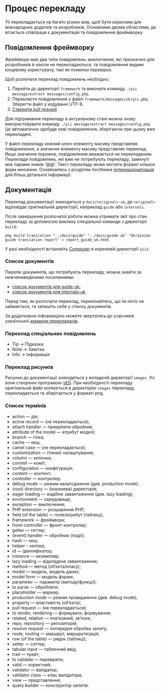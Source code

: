 Процес перекладу
================

Yii перекладається на багато різних мов, щоб бути корисним для міжнародних додатків та розробників. Основними двома областями,
де вітається співпраця є документація та повідомлення фреймворку.

Повідомлення фреймворку
-----------------------

Фреймворк має два типи повідомлень: виключення, які призначені для розробників й ніколи не перекладаються, та повідомлення
видимі кінцевому користувачу, такі як помилки перевірки.

Щоб розпочати переклад повідомлень необхідно:

1. Перейти до директорії `framework` та виконати команду `./yii message/extract messages/config.php`.
2. Перекласти повідомлення у файлі `framework/messages/uk/yii.php`. Зберегти файл у кодуванні UTF-8.
3. [Створити pull request](git-workflow.md).

Для підтримання перекладу в актуальному стані можна знову використовувати команду `./yii message/extract messages/config.php`.
Це автоматично здобуде нові повідомлення, зберігаючи при цьому вже перекладені.

У файлі перекладу кожний ключ елементу масиву представляє повідомлення, а значення елементу масиву представляє переклад.
Якщо значення порожнє, повідомлення вважається не перекладеним. Переклади повідомлень, які вже не потребують перекладу,
замкнуті між парами знаків '@@'. Текст перекладу може містити формат кількох форм множини.
Ознайомтесь з розділом посібника [Інтернаціоналізація](../guide-uk/tutorial-i18n.md) для більш детальної інформації.

Документація
------------

Переклад документації знаходиться у `docs/<original>-uk`, де `<original>` відповідає оригінальній директорії,
наприклад `guide` або `internals`.

Після завершення розпочатої роботи можна отримати звіт про стан перекладу за допомогою виклику спеціальної команди з
директорії `build`:

```
php build translation "../docs/guide" "../docs/guide-uk" "Ukrainian guide translation report" > report_guide_uk.html
```

У разі необхідності встановіть [Composer](https://getcomposer.org/) в кореневій директорії `yii2`.

### Список документів

Перелік документів, що потребують перекладу, можна знайти за нижченаведеними посиланнями:

- [список документів для guide-uk](https://ethercalc.org/nu30aut5l9);
- [список документів для internals-uk](https://ethercalc.org/zwzct94knm).

Перед тим, як розпочати переклад, переконайтесь, що їм ніхто не займається, та запишіть себе у списку документів.

За додатковою інформацією можете звертатись до учасників української [команди перекладачів](../internals/translation-teams.md).


### Переклад спеціальних повідомлень

- Tip → Підказка
- Note → Замітка
- Info → Інформація

### Переклад рисунків

Рисунки до документації знаходяться у вкладеній директорії `images`. Усі вони створенні програмою [yED](http://www.yworks.com/en/products/yfiles/yed/).
При необхідності перекладу оригінальній файл копіюється в директорію `images` перекладу, перекладається та зберігається у форматі png.

### Список термінів

- action — дія;
- active record — (не перекладається);
- attach handler — прикріпити обробник;
- attribute of the model — атрибут моделі;
- branch — гілка;
- cache — кеш;
- camel case — (не перекладається);
- customization — (тонке) налаштування;
- column — колонка;
- commit — коміт;
- configuration — конфігурація;
- content — контент;
- controller — контролер;
- debug mode — режим налагодження (див. production mode);
- (root) directory — (коренева) директорія;
- eager loading — жадібне завантаження (див. lazy loading);
- environment — середовище;
- exception — виключення;
- PHP extension — розширення PHP;
- field (of the table) — поле/атрибут (таблиці);
- framework — фреймворк;
- front-controller — фронт-контролер;
- getter — геттер;
- (event) handler — обробник (події);
- hash — хеш;
- helper - хелпер;
- id — ідентифікатор;
- instance — екземпляр;
- lazy loading — відкладене завантаження;
- method — метод (обʼєкта/класу);
- model — модель, модель даних;
- model form — модель форми;
- parameter — параметр (методу/функції);
- to parse — обробляти;
- placeholder — маркер;
- production mode — режим провадження (див. debug mode);
- property — властивість (обʼєкта);
- pull request — (не перекладається);
- to render, rendering — формувати, формування;
- related, relation — повʼязаний, звʼязок;
- repo, repository — репозиторій;
- resolve request — попередня обробка запиту;
- route, routing — маршрут, маршрутизація;
- row (of the table) — рядок (таблиці);
- setter — сеттер;
- tabular input — табличний ввід;
- trait — трейт;
- to validate — перевіряти;
- valid — коректний;
- validator — валідатор;
- validator class — клас валідатора;
- view — представлення;
- query builder — конструктор запитів.
